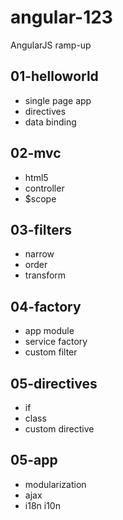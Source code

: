 angular-123
===========

AngularJS ramp-up


01-helloworld
-------------

* single page app
* directives
* data binding

02-mvc
------

* html5
* controller
* $scope

03-filters
----------

* narrow
* order
* transform

04-factory
---------

* app module
* service factory
* custom filter

05-directives
-------------
* if
* class
* custom directive

05-app
------
* modularization
* ajax
* i18n i10n
